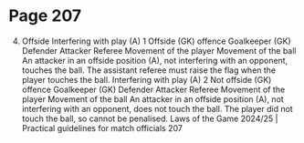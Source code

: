 # Page 207

4. Offside
Interfering with play
(A)
1
Offside
(GK)
offence
Goalkeeper (GK)
Defender
Attacker
Referee
Movement of the player
Movement of the ball
An attacker in an offside position (A), not interfering with an opponent, touches
the ball. The assistant referee must raise the flag when the player touches
the ball.
Interfering with play
(A)
2
Not offside
(GK)
offence
Goalkeeper (GK)
Defender
Attacker
Referee
Movement of the player
Movement of the ball
An attacker in an offside position (A), not interfering with an opponent, does not
touch the ball. The player did not touch the ball, so cannot be penalised.
Laws of the Game 2024/25 | Practical guidelines for match officials 207
